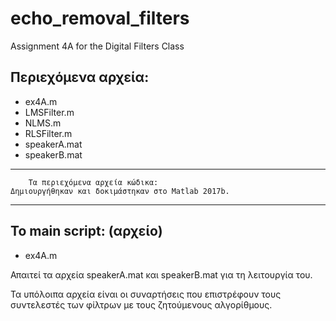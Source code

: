 # echo_removal_filters
Assignment 4A for the Digital Filters Class

## Περιεχόμενα αρχεία:
-	ex4A.m
-	LMSFilter.m
-	NLMS.m
-	RLSFilter.m 
- speakerA.mat
- speakerB.mat
*******************************************************************
		Τα περιεχόμενα αρχεία κώδικα:
	Δημιουργήθηκαν και δοκιμάστηκαν στο Matlab 2017b.
*******************************************************************
## Το main script: (αρχείο)
-	ex4A.m
 
Απαιτεί τα αρχεία speakerA.mat και speakerB.mat για τη λειτουργία
	του.

Τα υπόλοιπα αρχεία είναι οι συναρτήσεις που επιστρέφουν τους
συντελεστές των φίλτρων με τους ζητούμενους αλγορίθμους.
